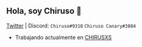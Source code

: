 ## Hola, soy Chiruso 🌟
[Twitter](https://twitter.com/chirusooo) | Discord: `Chiruso#9318` `Chiruso Canary#3804`

- Trabajando actualmente en [CHIRUSXS](https://discord.gg/HbJMAvrnEW)
